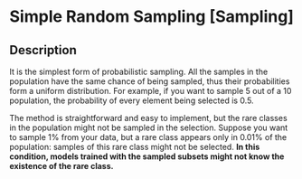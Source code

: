 # Simple Random Sampling [Sampling]

## Description

It is the simplest form of probabilistic sampling.
All the samples in the population have the same chance of being sampled, thus their probabilities form a uniform distribution.
For example, if you want to sample 5 out of a 10 population, the probability of every element being selected is 0.5.

The method is straightforward and easy to implement, but the rare classes in the population might not be sampled in the selection.
Suppose you want to sample 1% from your data, but a rare class appears only in 0.01% of the population: samples of this rare class might not be selected. **In this condition, models trained with the sampled subsets might not know the existence of the rare class.**
